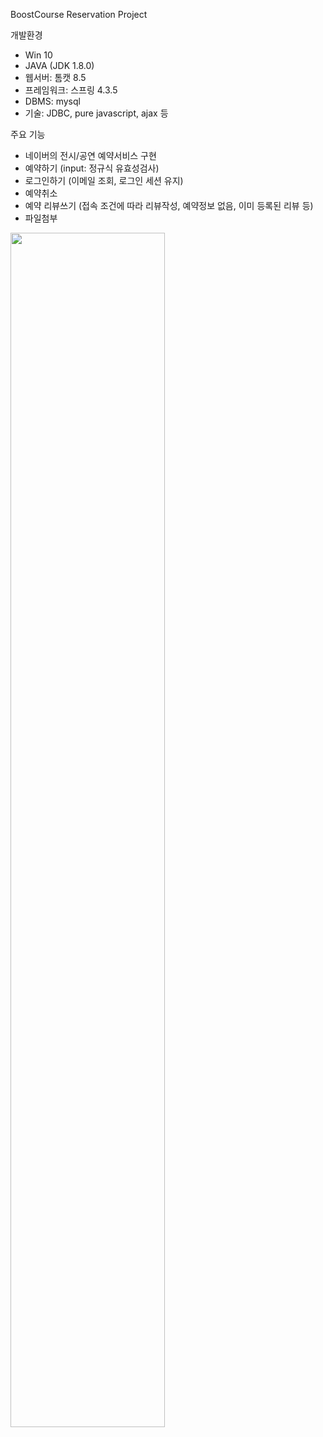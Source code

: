 BoostCourse Reservation Project

개발환경
- Win 10
- JAVA (JDK 1.8.0)
- 웹서버: 톰캣 8.5
- 프레임워크: 스프링 4.3.5
- DBMS: mysql
- 기술: JDBC, pure javascript, ajax 등

주요 기능
- 네이버의 전시/공연 예약서비스 구현
- 예약하기 (input: 정규식 유효성검사)
- 로그인하기 (이메일 조회, 로그인 세션 유지)
- 예약취소
- 예약 리뷰쓰기 (접속 조건에 따라 리뷰작성, 예약정보 없음, 이미 등록된 리뷰 등)
- 파일첨부

<img src="https://k.kakaocdn.net/dn/dDkTrb/btqAslXIDR0/VaHFBpIwLCkPVqSCbCynTK/img.png" width="70%"></img>
